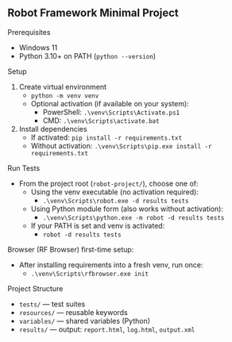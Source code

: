 ## Robot Framework Minimal Project

Prerequisites

- Windows 11
- Python 3.10+ on PATH (`python --version`)

Setup

1. Create virtual environment
   - `python -m venv venv`
   - Optional activation (if available on your system):
     - PowerShell: `.\venv\Scripts\Activate.ps1`
     - CMD: `.\venv\Scripts\activate.bat`
2. Install dependencies
   - If activated: `pip install -r requirements.txt`
   - Without activation: `.\venv\Scripts\pip.exe install -r requirements.txt`

Run Tests

- From the project root (`robot-project/`), choose one of:
  - Using the venv executable (no activation required):
    - `.\venv\Scripts\robot.exe -d results tests`
  - Using Python module form (also works without activation):
    - `.\venv\Scripts\python.exe -m robot -d results tests`
  - If your PATH is set and venv is activated:
    - `robot -d results tests`

Browser (RF Browser) first-time setup:
- After installing requirements into a fresh venv, run once:
  - `.\venv\Scripts\rfbrowser.exe init`

Project Structure

- `tests/` — test suites
- `resources/` — reusable keywords
- `variables/` — shared variables (Python)
- `results/` — output: `report.html`, `log.html`, `output.xml`

